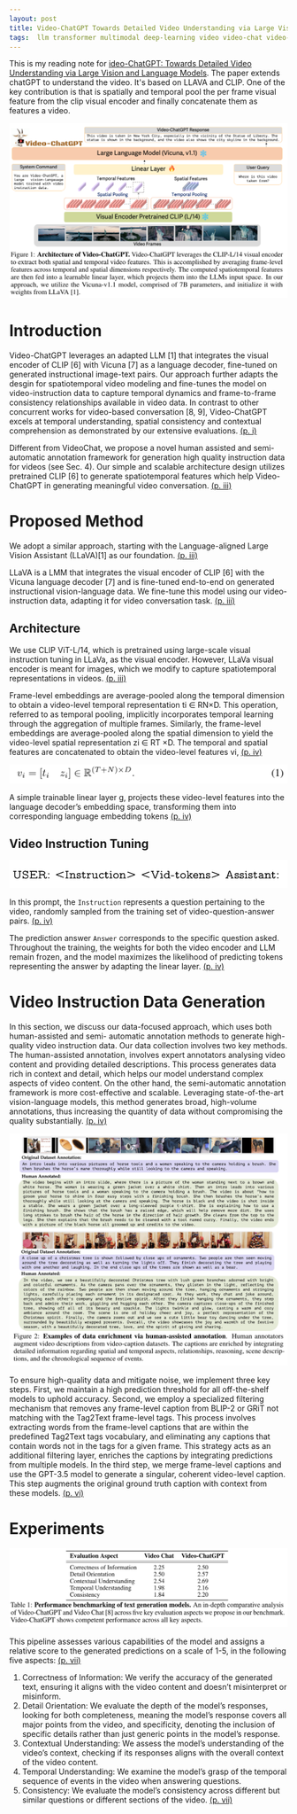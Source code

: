 ```yaml
---
layout: post
title: Video-ChatGPT Towards Detailed Video Understanding via Large Vision and Language Models
tags:  llm transformer multimodal deep-learning video video-chat video-chatGPT chatGPT llava clip
---
```


This is my reading note for [ideo-ChatGPT: Towards Detailed Video Understanding via Large Vision and Language Models](https://github.com/mbzuai-oryx/Video-ChatGPT). The paper extends chatGPT to understand the video. It's based on LLAVA and CLIP. One of the key contribution is that is spatially and temporal pool the per frame visual feature from the clip visual encoder and finally concatenate them as features a video.

![](https://raw.githubusercontent.com/zhangtemplar/zhangtemplar.github.io/master/uPic/maazVideoChatGPTDetailedVideo2023-3-x106-y470.png) 

# Introduction
Video-ChatGPT leverages an adapted LLM [1] that integrates the visual encoder of CLIP [6] with Vicuna [7] as a language decoder, fine-tuned on generated instructional image-text pairs. Our approach further adapts the desgin for spatiotemporal video modeling and fine-tunes the model on video-instruction data to capture temporal dynamics and frame-to-frame consistency relationships available in video data. In contrast to other concurrent works for video-based conversation [8, 9], Video-ChatGPT excels at temporal understanding, spatial consistency and contextual comprehension as demonstrated by our extensive evaluations. [(p. i)](zotero://open-pdf/library/items/5B7N7DVB?page=i&annotation=3DUHIZA5)

Different from VideoChat, we propose a novel human assisted and semi-automatic annotation framework for generation high quality instruction data for videos (see Sec. 4). Our simple and scalable architecture design utilizes pretrained CLIP [6] to generate spatiotemporal features which help Video-ChatGPT in generating meaningful video conversation. [(p. iii)](zotero://open-pdf/library/items/5B7N7DVB?page=iii&annotation=Q7GJBFAB)

# Proposed Method
We adopt a similar approach, starting with the Language-aligned Large Vision Assistant (LLaVA)[1] as our foundation. [(p. iii)](zotero://open-pdf/library/items/5B7N7DVB?page=iii&annotation=27TPQQ6U)

LLaVA is a LMM that integrates the visual encoder of CLIP [6] with the Vicuna language decoder [7] and is fine-tuned end-to-end on generated instructional vision-language data. We fine-tune this model using our video-instruction data, adapting it for video conversation task. [(p. iii)](zotero://open-pdf/library/items/5B7N7DVB?page=iii&annotation=HLI2B2I4)

## Architecture
We use CLIP ViT-L/14, which is pretrained using large-scale visual instruction tuning in LLaVa, as the visual encoder. However, LLaVa visual encoder is meant for images, which we modify to capture spatiotemporal representations in videos. [(p. iii)](zotero://open-pdf/library/items/5B7N7DVB?page=iii&annotation=MU2R3D33)

Frame-level embeddings are average-pooled along the temporal dimension to obtain a video-level temporal representation ti ∈ RN×D. This operation, referred to as temporal pooling, implicitly incorporates temporal learning through the aggregation of multiple frames. Similarly, the frame-level embeddings are average-pooled along the spatial dimension to yield the video-level spatial representation zi ∈ RT ×D. The temporal and spatial features are concatenated to obtain the video-level features vi, [(p. iv)](zotero://open-pdf/library/items/5B7N7DVB?page=iv&annotation=C38VLWEV)

![](https://raw.githubusercontent.com/zhangtemplar/zhangtemplar.github.io/master/uPic/maazVideoChatGPTDetailedVideo2023-4-x242-y630.png) 

A simple trainable linear layer g, projects these video-level features into the language decoder’s embedding space, transforming them into corresponding language embedding tokens [(p. iv)](zotero://open-pdf/library/items/5B7N7DVB?page=iv&annotation=QLKKRAV9)

## Video Instruction Tuning
![](https://raw.githubusercontent.com/zhangtemplar/zhangtemplar.github.io/master/uPic/maazVideoChatGPTDetailedVideo2023-4-x195-y431.png) 

In this prompt, the `Instruction` represents a question pertaining to the video, randomly sampled from the training set of video-question-answer pairs. [(p. iv)](zotero://open-pdf/library/items/5B7N7DVB?page=iv&annotation=5S7PLDKN)

The prediction answer `Answer` corresponds to the specific question asked. Throughout the training, the weights for both the video encoder and LLM remain frozen, and the model maximizes the likelihood of predicting tokens representing the answer by adapting the linear layer. [(p. iv)](zotero://open-pdf/library/items/5B7N7DVB?page=iv&annotation=IZU24TLQ)

# Video Instruction Data Generation
In this section, we discuss our data-focused approach, which uses both human-assisted and semi- automatic annotation methods to generate high-quality video instruction data. Our data collection involves two key methods. The human-assisted annotation, involves expert annotators analysing video content and providing detailed descriptions. This process generates data rich in context and detail, which helps our model understand complex aspects of video content. On the other hand, the semi-automatic annotation framework is more cost-effective and scalable. Leveraging state-of-the-art vision-language models, this method generates broad, high-volume annotations, thus increasing the quantity of data without compromising the quality substantially. [(p. iv)](zotero://open-pdf/library/items/5B7N7DVB?page=iv&annotation=ZM3EYMM2)

![](https://raw.githubusercontent.com/zhangtemplar/zhangtemplar.github.io/master/uPic/maazVideoChatGPTDetailedVideo2023-5-x102-y384.png) 

To ensure high-quality data and mitigate noise, we implement three key steps. First, we maintain a high prediction threshold for all off-the-shelf models to uphold accuracy. Second, we employ a specialized filtering mechanism that removes any frame-level caption from BLIP-2 or GRiT not matching with the Tag2Text frame-level tags. This process involves extracting words from the frame-level captions that are within the predefined Tag2Text tags vocabulary, and eliminating any captions that contain words not in the tags for a given frame. This strategy acts as an additional filtering layer, enriches the captions by integrating predictions from multiple models. 
In the third step, we merge frame-level captions and use the GPT-3.5 model to generate a singular, coherent video-level caption. This step augments the original ground truth caption with context from these models. [(p. vi)](zotero://open-pdf/library/items/5B7N7DVB?page=vi&annotation=RZ3C6TZL)

# Experiments
![](https://raw.githubusercontent.com/zhangtemplar/zhangtemplar.github.io/master/uPic/maazVideoChatGPTDetailedVideo2023-7-x106-y394.png) 

This pipeline assesses various capabilities of the model and assigns a relative score to the generated predictions on a scale of 1-5, in the following five aspects: [(p. vii)](zotero://open-pdf/library/items/5B7N7DVB?page=vii&annotation=P9LPTD4S)
1. Correctness of Information: We verify the accuracy of the generated text, ensuring it aligns with the video content and doesn’t misinterpret or misinform. 
2. Detail Orientation: We evaluate the depth of the model’s responses, looking for both completeness, meaning the model’s response covers all major points from the video, and specificity, denoting the inclusion of specific details rather than just generic points in the model’s response. 
3. Contextual Understanding: We assess the model’s understanding of the video’s context, checking if its responses aligns with the overall context of the video content. 
4. Temporal Understanding: We examine the model’s grasp of the temporal sequence of events in the video when answering questions. 
5. Consistency: We evaluate the model’s consistency across different but similar questions or different sections of the video. [(p. vii)](zotero://open-pdf/library/items/5B7N7DVB?page=vii&annotation=GPEADGG6)
